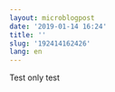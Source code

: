 ```yaml
---
layout: microblogpost
date: '2019-01-14 16:24'
title: ''
slug: '192414162426'
lang: en
---
```

Test only test